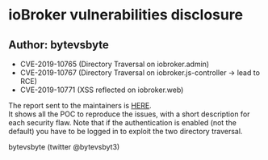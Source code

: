 # ioBroker vulnerabilities disclosure

## Author: bytevsbyte

* CVE-2019-10765 (Directory Traversal on iobroker.admin)
* CVE-2019-10767 (Directory Traversal on iobroker.js-controller -> lead to RCE)
* CVE-2019-10771 (XSS reflected on iobroker.web)

The report sent to the maintainers is [HERE](./Report_iobroker.pdf).\
It shows all the POC to reproduce the issues, with a short description for each security flaw.
Note that if the authentication is enabled (not the default) you have to be logged in to exploit the two directory traversal.

bytevsbyte (twitter @bytevsbyt3)
